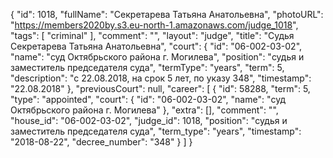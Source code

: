 {
    "id": 1018,
    "fullName": "Секретарева Татьяна Анатольевна",
    "photoURL": "https://members2020by.s3.eu-north-1.amazonaws.com/judge_1018",
    "tags": [
        "criminal"
    ],
    "comment": "",
    "layout": "judge",
    "title": "Судья Секретарева Татьяна Анатольевна",
    "court": {
        "id": "06-002-03-02",
        "name": "суд Октябрьского района г. Могилева",
        "position": "судья и заместитель председателя суда",
        "termType": "years",
        "term": 5,
        "description": "c 22.08.2018, на срок 5 лет, по указу 348",
        "timestamp": "22.08.2018"
    },
    "previousCourt": null,
    "career": [
        {
            "id": 58288,
            "term": 5,
            "type": "appointed",
            "court": {
                "id": "06-002-03-02",
                "name": "суд Октябрьского района г. Могилева"
            },
            "extra": [],
            "comment": "",
            "house_id": "06-002-03-02",
            "judge_id": 1018,
            "position": "судья и заместитель председателя суда",
            "term_type": "years",
            "timestamp": "2018-08-22",
            "decree_number": "348"
        }
    ]
}